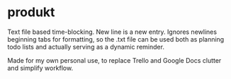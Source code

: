# produkt
Text file based time-blocking.
New line is a new entry. Ignores newlines beginning tabs for formatting, so the .txt file can be used both as planning todo lists and actually serving as a dynamic reminder.

Made for my own personal use, to replace Trello and Google Docs clutter and simplify workflow.
